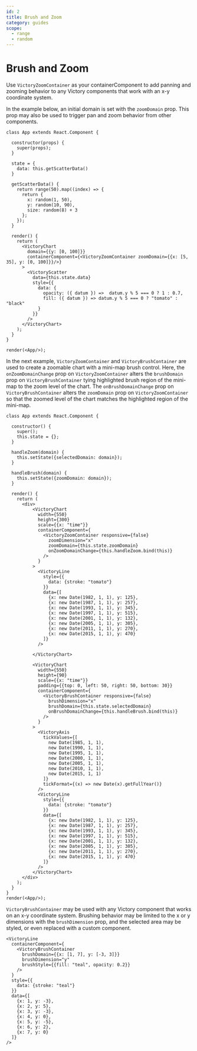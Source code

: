 ```yaml
---
id: 2
title: Brush and Zoom
category: guides
scope:
  - range
  - random
---
```

# Brush and Zoom

Use `VictoryZoomContainer` as your containerComponent to add panning and zooming behavior to any Victory components that work with an x-y coordinate system.

In the example below, an initial domain is set with the `zoomDomain` prop. This prop may also be used to trigger pan and zoom behavior from other components.

```playground_norender
class App extends React.Component {

  constructor(props) {
    super(props);
  }

  state = {
    data: this.getScatterData()
  }

  getScatterData() {
    return range(50).map((index) => {
      return {
        x: random(1, 50),
        y: random(10, 90),
        size: random(8) + 3
      };
    });
  }

  render() {
    return (
      <VictoryChart
        domain={{y: [0, 100]}}
        containerComponent={<VictoryZoomContainer zoomDomain={{x: [5, 35], y: [0, 100]}}/>}
      >
        <VictoryScatter
          data={this.state.data}
          style={{
            data: {
              opacity: ({ datum }) =>  datum.y % 5 === 0 ? 1 : 0.7,
              fill: ({ datum }) => datum.y % 5 === 0 ? "tomato" : "black"
            }
          }}
        />
      </VictoryChart>
    );
  }
}

render(<App/>);
```

In the next example, `VictoryZoomContainer` and `VictoryBrushContainer` are used to create a zoomable chart with a mini-map brush control.
Here, the `onZoomDomainChange` prop on `VictoryZoomContainer` alters the `brushDomain` prop on `VictoryBrushContainer` tying highlighted brush region of the mini-map to the zoom level of the chart.
The `onBrushDomainChange` prop on `VictoryBrushContainer` alters the `zoomDomain` prop on `VictoryZoomContainer` so that the zoomed level of the chart matches the highlighted region of the mini-map.


```playground_norender
class App extends React.Component {

  constructor() {
    super();
    this.state = {};
  }

  handleZoom(domain) {
    this.setState({selectedDomain: domain});
  }

  handleBrush(domain) {
    this.setState({zoomDomain: domain});
  }

  render() {
    return (
      <div>
          <VictoryChart
            width={550}
            height={300}
            scale={{x: "time"}}
            containerComponent={
              <VictoryZoomContainer responsive={false}
                zoomDimension="x"
                zoomDomain={this.state.zoomDomain}
                onZoomDomainChange={this.handleZoom.bind(this)}
              />
            }
          >
            <VictoryLine
              style={{
                data: {stroke: "tomato"}
              }}
              data={[
                {x: new Date(1982, 1, 1), y: 125},
                {x: new Date(1987, 1, 1), y: 257},
                {x: new Date(1993, 1, 1), y: 345},
                {x: new Date(1997, 1, 1), y: 515},
                {x: new Date(2001, 1, 1), y: 132},
                {x: new Date(2005, 1, 1), y: 305},
                {x: new Date(2011, 1, 1), y: 270},
                {x: new Date(2015, 1, 1), y: 470}
              ]}
            />

          </VictoryChart>

          <VictoryChart
            width={550}
            height={90}
            scale={{x: "time"}}
            padding={{top: 0, left: 50, right: 50, bottom: 30}}
            containerComponent={
              <VictoryBrushContainer responsive={false}
                brushDimension="x"
                brushDomain={this.state.selectedDomain}
                onBrushDomainChange={this.handleBrush.bind(this)}
              />
            }
          >
            <VictoryAxis
              tickValues={[
                new Date(1985, 1, 1),
                new Date(1990, 1, 1),
                new Date(1995, 1, 1),
                new Date(2000, 1, 1),
                new Date(2005, 1, 1),
                new Date(2010, 1, 1),
                new Date(2015, 1, 1)
              ]}
              tickFormat={(x) => new Date(x).getFullYear()}
            />
            <VictoryLine
              style={{
                data: {stroke: "tomato"}
              }}
              data={[
                {x: new Date(1982, 1, 1), y: 125},
                {x: new Date(1987, 1, 1), y: 257},
                {x: new Date(1993, 1, 1), y: 345},
                {x: new Date(1997, 1, 1), y: 515},
                {x: new Date(2001, 1, 1), y: 132},
                {x: new Date(2005, 1, 1), y: 305},
                {x: new Date(2011, 1, 1), y: 270},
                {x: new Date(2015, 1, 1), y: 470}
              ]}
            />
          </VictoryChart>
      </div>
    );
  }
}
render(<App/>);
```

`VictoryBrushContainer` may be used with any Victory component that works on an x-y coordinate system.
Brushing behavior may be limited to the x or y dimensions with the `brushDimension` prop, and the selected
area may be styled, or even replaced with a custom component.

```playground
<VictoryLine
  containerComponent={
    <VictoryBrushContainer
      brushDomain={{x: [1, 7], y: [-3, 3]}}
      brushDimension="y"
      brushStyle={{fill: "teal", opacity: 0.2}}
    />
  }
  style={{
    data: {stroke: "teal"}
  }}
  data={[
    {x: 1, y: -3},
    {x: 2, y: 5},
    {x: 3, y: -3},
    {x: 4, y: 0},
    {x: 5, y: -5},
    {x: 6, y: 2},
    {x: 7, y: 0}
  ]}
/>
```
